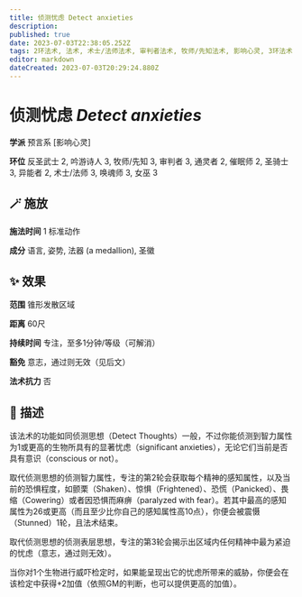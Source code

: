 ```yaml
---
title: 侦测忧虑 Detect anxieties
description: 
published: true
date: 2023-07-03T22:38:05.252Z
tags: 2环法术, 法术, 术士/法师法术, 审判者法术, 牧师/先知法术, 影响心灵, 3环法术, 女巫法术, 吟游诗人法术, 异能者法术, 预言系, 催眠师法术, 通灵者法术, 唤魂师法术, 反圣武士法术, 圣骑士法术
editor: markdown
dateCreated: 2023-07-03T20:29:24.880Z
---
```


# **侦测忧虑** *Detect anxieties*

**学派** 预言系 \[影响心灵\] 

**环位** 反圣武士 2, 吟游诗人 3, 牧师/先知 3, 审判者 3, 通灵者 2, 催眠师 2, 圣骑士 3, 异能者 2, 术士/法师 3, 唤魂师 3, 女巫 3

## 🪄 施放

**施法时间** 1 标准动作

**成分** 语言, 姿势, 法器 (a medallion), 圣徽

## ✨ 效果  

**范围** 锥形发散区域

**距离** 60尺  

**持续时间** 专注，至多1分钟/等级（可解消） 

**豁免** 意志，通过则无效（见后文）

**法术抗力** 否

## 📖 描述

该法术的功能如同侦测思想（Detect Thoughts）一般，不过你能侦测到智力属性为1或更高的生物所具有的显著忧虑（significant anxieties），无论它们当前是否具有意识（conscious or not）。

取代侦测思想的侦测智力属性，专注的第2轮会获取每个精神的感知属性，以及当前的恐惧程度，如颤栗（Shaken）、惊惧（Frightened）、恐慌（Panicked）、畏缩（Cowering）或者因恐惧而麻痹（paralyzed with fear）。若其中最高的感知属性为26或更高（而且至少比你自己的感知属性高10点），你便会被震慑（Stunned）1轮，且法术结束。

取代侦测思想的侦测表层思想，专注的第3轮会揭示出区域内任何精神中最为紧迫的忧虑（意志，通过则无效）。

当你对1个生物进行威吓检定时，如果能呈现出它的忧虑所带来的威胁，你便会在该检定中获得+2加值（依照GM的判断，也可以提供更高的加值）。
    